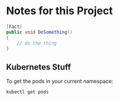 # Notes for this Project

```csharp
[Fact]
public void DoSomething() 
{
    // do the thing
}
```

## Kubernetes Stuff

To get the pods in your current namespace:

```shell
kubectl get pods
```